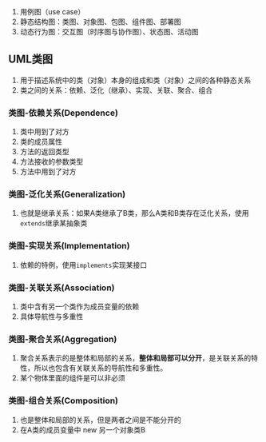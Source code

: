 1. 用例图（use case）
2. 静态结构图：类图、对象图、包图、组件图、部署图
3. 动态行为图：交互图（时序图与协作图）、状态图、活动图

## UML类图
1. 用于描述系统中的类（对象）本身的组成和类（对象）之间的各种静态关系
2. 类之间的关系：依赖、泛化（继承）、实现、关联、聚合、组合

### 类图-依赖关系(Dependence)
1. 类中用到了对方
2. 类的成员属性
3. 方法的返回类型
4. 方法接收的参数类型
5. 方法中用到了对方

### 类图-泛化关系(Generalization)
1. 也就是继承关系：如果A类继承了B类，那么A类和B类存在泛化关系，使用`extends`继承某抽象类

### 类图-实现关系(Implementation)
1. 依赖的特例，使用`implements`实现某接口

### 类图-关联关系(Association)
1. 类中含有另一个类作为成员变量的依赖
2. 具体导航性与多重性

### 类图-聚合关系(Aggregation)
1. 聚合关系表示的是整体和局部的关系，**整体和局部可以分开**，是关联关系的特性，所以也包含有关联关系的导航性和多重性。
2. 某个物体里面的组件是可以非必须

### 类图-组合关系(Composition)
1. 也是整体和局部的关系，但是两者之间是不能分开的
2. 在A类的成员变量中 new 另一个对象类B